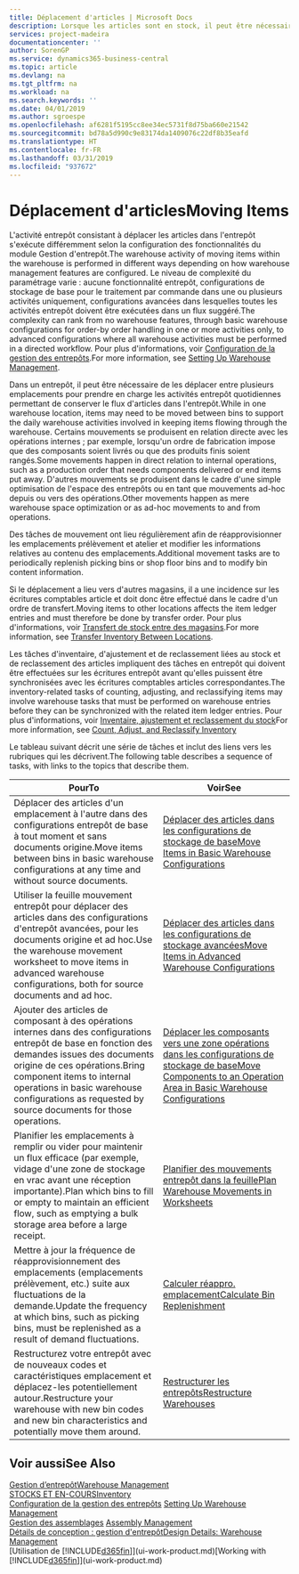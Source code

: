 ```yaml
---
title: Déplacement d'articles | Microsoft Docs
description: Lorsque les articles sont en stock, il peut être nécessaire de les déplacer entre plusieurs emplacements pour prendre en charge les activités entrepôt quotidiennes permettant de conserver le flux d'articles dans l'entrepôt. Certains mouvements se produisent en relation directe avec les opérations internes ; par exemple, lorsqu'un ordre de fabrication impose que des composants soient livrés ou que des produits finis soient rangés. D'autres mouvements se produisent dans le cadre d'une simple optimisation de l'espace des entrepôts ou en tant que mouvements ad-hoc depuis ou vers des opérations.
services: project-madeira
documentationcenter: ''
author: SorenGP
ms.service: dynamics365-business-central
ms.topic: article
ms.devlang: na
ms.tgt_pltfrm: na
ms.workload: na
ms.search.keywords: ''
ms.date: 04/01/2019
ms.author: sgroespe
ms.openlocfilehash: af6281f5195cc8ee34ec5731f8d75ba660e21542
ms.sourcegitcommit: bd78a5d990c9e83174da1409076c22df8b35eafd
ms.translationtype: HT
ms.contentlocale: fr-FR
ms.lasthandoff: 03/31/2019
ms.locfileid: "937672"
---
```

# <a name="moving-items"></a><span data-ttu-id="20e79-105">Déplacement d'articles</span><span class="sxs-lookup"><span data-stu-id="20e79-105">Moving Items</span></span>
<span data-ttu-id="20e79-106">L'activité entrepôt consistant à déplacer les articles dans l'entrepôt s'exécute différemment selon la configuration des fonctionnalités du module Gestion d'entrepôt.</span><span class="sxs-lookup"><span data-stu-id="20e79-106">The warehouse activity of moving items within the warehouse is performed in different ways depending on how warehouse management features are configured.</span></span> <span data-ttu-id="20e79-107">Le niveau de complexité du paramétrage varie : aucune fonctionnalité entrepôt, configurations de stockage de base pour le traitement par commande dans une ou plusieurs activités uniquement, configurations avancées dans lesquelles toutes les activités entrepôt doivent être exécutées dans un flux suggéré.</span><span class="sxs-lookup"><span data-stu-id="20e79-107">The complexity can rank from no warehouse features, through basic warehouse configurations for order-by order handling in one or more activities only, to advanced configurations where all warehouse activities must be performed in a directed workflow.</span></span> <span data-ttu-id="20e79-108">Pour plus d'informations, voir [Configuration de la gestion des entrepôts](warehouse-setup-warehouse.md).</span><span class="sxs-lookup"><span data-stu-id="20e79-108">For more information, see [Setting Up Warehouse Management](warehouse-setup-warehouse.md).</span></span>

<span data-ttu-id="20e79-109">Dans un entrepôt, il peut être nécessaire de les déplacer entre plusieurs emplacements pour prendre en charge les activités entrepôt quotidiennes permettant de conserver le flux d'articles dans l'entrepôt.</span><span class="sxs-lookup"><span data-stu-id="20e79-109">While in one warehouse location, items may need to be moved between bins to support the daily warehouse activities involved in keeping items flowing through the warehouse.</span></span> <span data-ttu-id="20e79-110">Certains mouvements se produisent en relation directe avec les opérations internes ; par exemple, lorsqu'un ordre de fabrication impose que des composants soient livrés ou que des produits finis soient rangés.</span><span class="sxs-lookup"><span data-stu-id="20e79-110">Some movements happen in direct relation to internal operations, such as a production order that needs components delivered or end items put away.</span></span> <span data-ttu-id="20e79-111">D'autres mouvements se produisent dans le cadre d'une simple optimisation de l'espace des entrepôts ou en tant que mouvements ad-hoc depuis ou vers des opérations.</span><span class="sxs-lookup"><span data-stu-id="20e79-111">Other movements happen as mere warehouse space optimization or as ad-hoc movements to and from operations.</span></span>

<span data-ttu-id="20e79-112">Des tâches de mouvement ont lieu régulièrement afin de réapprovisionner les emplacements prélèvement et atelier et modifier les informations relatives au contenu des emplacements.</span><span class="sxs-lookup"><span data-stu-id="20e79-112">Additional movement tasks are to periodically replenish picking bins or shop floor bins and to modify bin content information.</span></span>

<span data-ttu-id="20e79-113">Si le déplacement a lieu vers d'autres magasins, il a une incidence sur les écritures comptables article et doit donc être effectué dans le cadre d'un ordre de transfert.</span><span class="sxs-lookup"><span data-stu-id="20e79-113">Moving items to other locations affects the item ledger entries and must therefore be done by transfer order.</span></span> <span data-ttu-id="20e79-114">Pour plus d'informations, voir [Transfert de stock entre des magasins](inventory-how-transfer-between-locations.md).</span><span class="sxs-lookup"><span data-stu-id="20e79-114">For more information, see [Transfer Inventory Between Locations](inventory-how-transfer-between-locations.md).</span></span>  

<span data-ttu-id="20e79-115">Les tâches d'inventaire, d'ajustement et de reclassement liées au stock et de reclassement des articles impliquent des tâches en entrepôt qui doivent être effectuées sur les écritures entrepôt avant qu'elles puissent être synchronisées avec les écritures comptables articles correspondantes.</span><span class="sxs-lookup"><span data-stu-id="20e79-115">The inventory-related tasks of counting, adjusting, and reclassifying items may involve warehouse tasks that must be performed on warehouse entries before they can be synchronized with the related item ledger entries.</span></span> <span data-ttu-id="20e79-116">Pour plus d'informations, voir [Inventaire, ajustement et reclassement du stock](inventory-how-count-adjust-reclassify.md)</span><span class="sxs-lookup"><span data-stu-id="20e79-116">For more information, see [Count, Adjust, and Reclassify Inventory](inventory-how-count-adjust-reclassify.md)</span></span>  

 <span data-ttu-id="20e79-117">Le tableau suivant décrit une série de tâches et inclut des liens vers les rubriques qui les décrivent.</span><span class="sxs-lookup"><span data-stu-id="20e79-117">The following table describes a sequence of tasks, with links to the topics that describe them.</span></span>   

|<span data-ttu-id="20e79-118">**Pour**</span><span class="sxs-lookup"><span data-stu-id="20e79-118">**To**</span></span>|<span data-ttu-id="20e79-119">**Voir**</span><span class="sxs-lookup"><span data-stu-id="20e79-119">**See**</span></span>|  
|------------|-------------|  
|<span data-ttu-id="20e79-120">Déplacer des articles d'un emplacement à l'autre dans des configurations entrepôt de base à tout moment et sans documents origine.</span><span class="sxs-lookup"><span data-stu-id="20e79-120">Move items between bins in basic warehouse configurations at any time and without source documents.</span></span>|[<span data-ttu-id="20e79-121">Déplacer des articles dans les configurations de stockage de base</span><span class="sxs-lookup"><span data-stu-id="20e79-121">Move Items in Basic Warehouse Configurations</span></span>](warehouse-how-to-move-items-ad-hoc-in-basic-warehousing.md)|
|<span data-ttu-id="20e79-122">Utiliser la feuille mouvement entrepôt pour déplacer des articles dans des configurations d'entrepôt avancées, pour les documents origine et ad hoc.</span><span class="sxs-lookup"><span data-stu-id="20e79-122">Use the warehouse movement worksheet to move items in advanced warehouse configurations, both for source documents and ad hoc.</span></span>|[<span data-ttu-id="20e79-123">Déplacer des articles dans les configurations de stockage avancées</span><span class="sxs-lookup"><span data-stu-id="20e79-123">Move Items in Advanced Warehouse Configurations</span></span>](warehouse-how-to-move-items-in-advanced-warehousing.md)|  
|<span data-ttu-id="20e79-124">Ajouter des articles de composant à des opérations internes dans des configurations entrepôt de base en fonction des demandes issues des documents origine de ces opérations.</span><span class="sxs-lookup"><span data-stu-id="20e79-124">Bring component items to internal operations in basic warehouse configurations as requested by source documents for those operations.</span></span>|[<span data-ttu-id="20e79-125">Déplacer les composants vers une zone opérations dans les configurations de stockage de base</span><span class="sxs-lookup"><span data-stu-id="20e79-125">Move Components to an Operation Area in Basic Warehouse Configurations</span></span>](warehouse-how-to-move-components-to-an-operation-area-in-basic-warehousing.md)|
|<span data-ttu-id="20e79-126">Planifier les emplacements à remplir ou vider pour maintenir un flux efficace (par exemple, vidage d'une zone de stockage en vrac avant une réception importante).</span><span class="sxs-lookup"><span data-stu-id="20e79-126">Plan which bins to fill or empty to maintain an efficient flow, such as emptying a bulk storage area before a large receipt.</span></span>|[<span data-ttu-id="20e79-127">Planifier des mouvements entrepôt dans la feuille</span><span class="sxs-lookup"><span data-stu-id="20e79-127">Plan Warehouse Movements in Worksheets</span></span>](warehouse-how-to-plan-warehouse-movements-in-worksheets.md)|
|<span data-ttu-id="20e79-128">Mettre à jour la fréquence de réapprovisionnement des emplacements (emplacements prélèvement, etc.) suite aux fluctuations de la demande.</span><span class="sxs-lookup"><span data-stu-id="20e79-128">Update the frequency at which bins, such as picking bins, must be replenished as a result of demand fluctuations.</span></span>|[<span data-ttu-id="20e79-129">Calculer réappro. emplacement</span><span class="sxs-lookup"><span data-stu-id="20e79-129">Calculate Bin Replenishment</span></span>](warehouse-how-to-calculate-bin-replenishment.md)|
|<span data-ttu-id="20e79-130">Restructurez votre entrepôt avec de nouveaux codes et caractéristiques emplacement et déplacez-les potentiellement autour.</span><span class="sxs-lookup"><span data-stu-id="20e79-130">Restructure your warehouse with new bin codes and new bin characteristics and potentially move them around.</span></span>|[<span data-ttu-id="20e79-131">Restructurer les entrepôts</span><span class="sxs-lookup"><span data-stu-id="20e79-131">Restructure Warehouses</span></span>](warehouse-how-to-restructure-warehouses.md)|  

## <a name="see-also"></a><span data-ttu-id="20e79-132">Voir aussi</span><span class="sxs-lookup"><span data-stu-id="20e79-132">See Also</span></span>  
[<span data-ttu-id="20e79-133">Gestion d’entrepôt</span><span class="sxs-lookup"><span data-stu-id="20e79-133">Warehouse Management</span></span>](warehouse-manage-warehouse.md)  
[<span data-ttu-id="20e79-134">STOCKS ET EN-COURS</span><span class="sxs-lookup"><span data-stu-id="20e79-134">Inventory</span></span>](inventory-manage-inventory.md)  
<span data-ttu-id="20e79-135">[Configuration de la gestion des entrepôts](warehouse-setup-warehouse.md)   </span><span class="sxs-lookup"><span data-stu-id="20e79-135">[Setting Up Warehouse Management](warehouse-setup-warehouse.md)   </span></span>  
<span data-ttu-id="20e79-136">[Gestion des assemblages](assembly-assemble-items.md)  </span><span class="sxs-lookup"><span data-stu-id="20e79-136">[Assembly Management](assembly-assemble-items.md)  </span></span>  
[<span data-ttu-id="20e79-137">Détails de conception : gestion d'entrepôt</span><span class="sxs-lookup"><span data-stu-id="20e79-137">Design Details: Warehouse Management</span></span>](design-details-warehouse-management.md)  
<span data-ttu-id="20e79-138">[Utilisation de [!INCLUDE[d365fin](includes/d365fin_md.md)]](ui-work-product.md)</span><span class="sxs-lookup"><span data-stu-id="20e79-138">[Working with [!INCLUDE[d365fin](includes/d365fin_md.md)]](ui-work-product.md)</span></span>
